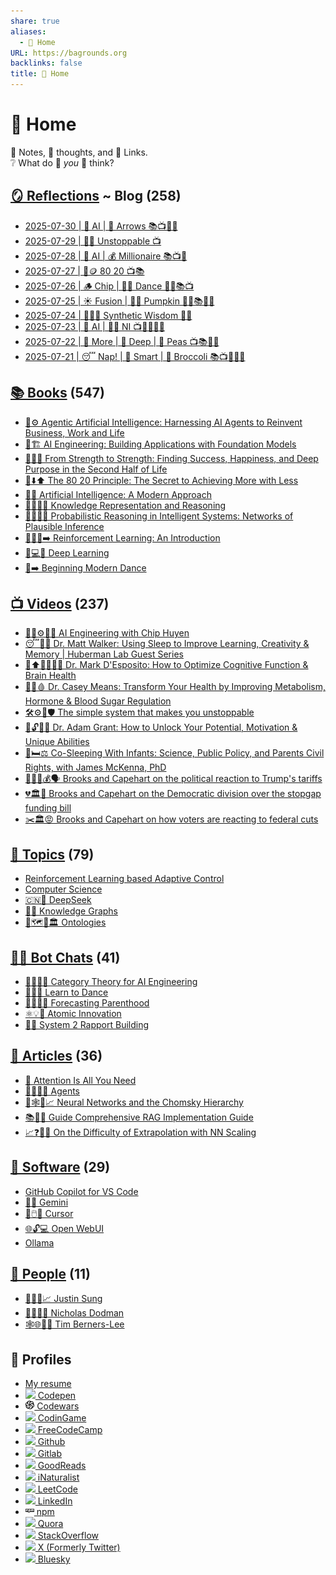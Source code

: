 ```yaml
---
share: true
aliases:
  - 🏡 Home
URL: https://bagrounds.org
backlinks: false
title: 🏡 Home
---
```

# 🏡 Home  
📑 Notes, 💭 thoughts, and 🔗 Links.  
❔ What do 🫵 _you_ 🤔 think?  
  
## [🪞 Reflections](./reflections/index.md) ~ Blog (258)  
- [2025-07-30 | 🤖 AI | 🏹 Arrows 📚📺🤖💬](./reflections/2025-07-30.md)  
- [2025-07-29 | 🚫🛑 Unstoppable 📺](./reflections/2025-07-29.md)  
- [2025-07-28 | 🤖 AI | 💰 Millionaire 📚📺📄](./reflections/2025-07-28.md)  
- [2025-07-27 | 🤏🪙 80 20 📺📚](./reflections/2025-07-27.md)  
- [2025-07-26 | 🪵 Chip | 💃🏼 Dance 🤖💬📚📺](./reflections/2025-07-26.md)  
- [2025-07-25 | ☀️ Fusion | 🍑🎃 Pumpkin 🤖💬📚👶🏼](./reflections/2025-07-25.md)  
- [2025-07-24 | 🤖🧙‍♂️ Synthetic Wisdom 🤖💬](./reflections/2025-07-24.md)  
- [2025-07-23 | 🤖 AI | 👶🏼 NI 📺📄🥇👶🏼](./reflections/2025-07-23.md)  
- [2025-07-22 | 🚀 More | 🤿 Deep | 🫛 Peas 📺📚👶🏼](./reflections/2025-07-22.md)  
- [2025-07-21 | 😴 Nap! | 🧠 Smart | 🥦 Broccoli 📚📺📰👶🏼](./reflections/2025-07-21.md)  
  
  
## [📚 Books](./books/index.md) (547)  
- [🤖⚙️ Agentic Artificial Intelligence: Harnessing AI Agents to Reinvent Business, Work and Life](./books/agentic-artificial-intelligence-harnessing-ai-agents-to-reinvent-business-work-and-life.md)  
- [🤖🏗️ AI Engineering: Building Applications with Foundation Models](./books/ai-engineering-building-applications-with-foundation-models.md)  
- [💪😊🎯 From Strength to Strength: Finding Success, Happiness, and Deep Purpose in the Second Half of Life](./books/from-strength-to-strength-finding-success-happiness-and-deep-purpose-in-the-second-half-of-life.md)  
- [💯⬇️⬆️ The 80 20 Principle: The Secret to Achieving More with Less](./books/the-80-20-principle-the-secret-to-achieving-more-with-less.md)  
- [🤖🧠 Artificial Intelligence: A Modern Approach](./books/artificial-intelligence-a-modern-approach.md)  
- [🧠🔗🤔💡 Knowledge Representation and Reasoning](./books/knowledge-representation-and-reasoning.md)  
- [🎲🧮🧠🤖 Probabilistic Reasoning in Intelligent Systems: Networks of Plausible Inference](./books/probabilistic-reasoning-in-intelligent-systems.md)  
- [🤖➕🧠➡️ Reinforcement Learning: An Introduction](./books/reinforcement-learning-an-introduction.md)  
- [🧠💻🤖 Deep Learning](./books/deep-learning.md)  
- [💃➡️ Beginning Modern Dance](./books/beginning-modern-dance.md)  
  
  
## [📺 Videos](./videos/index.md) (237)  
- [🤖🧠⚙️👩‍💻 AI Engineering with Chip Huyen](./videos/ai-engineering-with-chip-huyen.md)  
- [😴🧠💡 Dr. Matt Walker: Using Sleep to Improve Learning, Creativity & Memory | Huberman Lab Guest Series](./videos/dr-matt-walker-using-sleep-to-improve-learning-creativity-and-memory-huberman-lab-guest-series.md)  
- [🧠⬆️🧑‍⚕️💪💡 Dr. Mark D'Esposito: How to Optimize Cognitive Function & Brain Health](./videos/dr-mark-desposito-how-to-optimize-cognitive-function-and-brain-health.md)  
- [🍎🔄🩸 Dr. Casey Means: Transform Your Health by Improving Metabolism, Hormone & Blood Sugar Regulation](./videos/dr-casey-means-transform-your-health-by-improving-metabolism-hormone-and-blood-sugar-regulation.md)  
- [🛠️⚙️🚀🛡️ The simple system that makes you unstoppable](./videos/the-simple-system-that-makes-you-unstoppable.md)  
- [🔑🔓🚀🌟 Dr. Adam Grant: How to Unlock Your Potential, Motivation & Unique Abilities](./videos/dr-adam-grant-how-to-unlock-your-potential-motivation-and-unique-abilities.md)  
- [👶🛏️⚖️ Co-Sleeping With Infants: Science, Public Policy, and Parents Civil Rights, with James McKenna, PhD](./videos/co-sleeping-with-infants-science-public-policy-and-parents-civil-rights-with-james-mckenna-phd.md)  
- [👨‍💼🛑💰🗣️ Brooks and Capehart on the political reaction to Trump's tariffs](./videos/brooks-and-capehart-on-the-political-reaction-to-trumps-tariffs.md)  
- [💔🏛️💸 Brooks and Capehart on the Democratic division over the stopgap funding bill](./videos/brooks-and-capehart-on-the-democratic-division-over-the-stopgap-funding-bill.md)  
- [✂️🏛️😡 Brooks and Capehart on how voters are reacting to federal cuts](./videos/brooks-and-capehart-on-how-voters-are-reacting-to-federal-cuts.md)  
  
  
## [🌌 Topics](./topics/index.md) (79)  
- [Reinforcement Learning based Adaptive Control](./topics/reinforcement-learning-based-adaptive-control.md)  
- [Computer Science](./topics/computer-science.md)  
- [🇨🇳🤖 DeepSeek](./topics/deepseek.md)  
- [🧠🌐 Knowledge Graphs](./topics/knowledge-graphs.md)  
- [🌳🗺️🔗🏛️ Ontologies](./topics/ontologies.md)  
  
  
## [🤖💬 Bot Chats](./bot-chats/index.md) (41)  
- [📐🔗🤖🧠 Category Theory for AI Engineering](./bot-chats/category-theory-for-ai-engineering.md)  
- [💃🕺🎶 Learn to Dance](./bot-chats/learn-to-dance.md)  
- [🤰⏰👶🔮 Forecasting Parenthood](./bot-chats/forecasting-parenthood.md)  
- [⚛️💡🚀 Atomic Innovation](./bot-chats/atomic-innovation.md)  
- [🧠🤝 System 2 Rapport Building](./bot-chats/system-2-rapport-building.md)  
  
  
## [📄  Articles](./articles/index.md) (36)  
- [👀 Attention Is All You Need](./articles/attention-is-all-you-need.md)  
- [🕵️‍♀️💼👥 Agents](./articles/agents.md)  
- [🧠🕸️📜📈 Neural Networks and the Chomsky Hierarchy](./articles/neural-networks-and-the-chomsky-hierarchy.md)  
- [📚🧩🤖 Guide Comprehensive RAG Implementation Guide](./articles/comprehensive-rag-implementation-guide.md)  
- [📈❓📏🤖 On the Difficulty of Extrapolation with NN Scaling](./articles/on-the-difficulty-of-extrapolation-with-nn-scaling.md)  
  
  
## [💾 Software](./software/index.md) (29)  
- [GitHub Copilot for VS Code](./software/github-copilot-for-vs-code.md)  
- [🤖♊ Gemini](./software/gemini.md)  
- [🤖🖱️📍 Cursor](./software/cursor.md)  
- [🌐🔓💻 Open WebUI](./software/open-webui.md)  
- [Ollama](./software/ollama.md)  
  
  
## [👥 People](./people/index.md) (11)  
- [🧠👨‍🎓📈 Justin Sung](./people/justin-sung.md)  
- [🐕‍🦺🧠🐾 Nicholas Dodman](./people/nicholas-dodman.md)  
- [🕸️🌐👨‍💻 Tim Berners-Lee](./people/tim-berners-lee.md)  
  
  
## 🔗 Profiles  
- [My resume](./topics/my-resume.md)  
- <a href="http://codepen.io/bagrounds"><img style="height:1em; margin:0;" src="https://simpleicons.org/icons/codepen.svg"/> Codepen</a>  
- <a href="http://www.codewars.com/users/bagrounds"><img style="height:1em; margin:0;" src="https://raw.githubusercontent.com/bagrounds/icons/master/codewars.svg"/> Codewars</a>  
- <a href="https://www.codingame.com/profile/0d172b10ecb72b81c2bb2646e8be9d8a8930706"><img style="height:1em; margin:0;" src="https://simpleicons.org/icons/codingame.svg"/> CodinGame</a>  
- <a href="http://freecodecamp.com/bagrounds"><img style="height:1em; margin:0;" src="https://simpleicons.org/icons/freecodecamp.svg"/> FreeCodeCamp</a>  
- <a href="https://github.com/bagrounds"><img style="height:1em; margin:0;" src="https://simpleicons.org/icons/github.svg"/> Github</a>  
- <a href="http://gitlab.com/bagrounds"><img style="height:1em; margin:0;" src="https://simpleicons.org/icons/gitlab.svg"/> Gitlab</a>  
- <a href="http://goodreads.com/bagrounds"><img style="height:1em; margin:0;" src="https://simpleicons.org/icons/goodreads.svg"/> GoodReads</a>  
- <a href="https://www.inaturalist.org/people/8822063"><img style="height:1em; margin:0;" src="https://static.inaturalist.org/wiki_page_attachments/3154-original.png"/> iNaturalist</a>  
- <a href="https://leetcode.com/u/bagrounds"><img style="height:1em; margin:0;" src="https://simpleicons.org/icons/leetcode.svg"/> LeetCode</a>  
- <a href="https://linkedin.com/in/bagrounds"><img style="height:1em; margin:0;" src="https://simpleicons.org/icons/linkedin.svg"/> LinkedIn</a>  
- <a href="http://www.npmjs.com/~bagrounds"><img style="height:1em; margin:0;" src="https://raw.githubusercontent.com/bagrounds/icons/master/npm.svg"/> npm</a>  
- <a href="https://www.quora.com/profile/Bryan-Grounds"><img style="height:1em; margin:0;" src="https://simpleicons.org/icons/quora.svg"/> Quora</a>  
- <a href="http://stackoverflow.com/users/2081363/bagrounds"><img style="height:1em; margin:0;" src="https://simpleicons.org/icons/stackoverflow.svg"/> StackOverflow</a>  
- <a href="https://twitter.com/bagrounds"><img style="height:1em; margin:0;" src="https://simpleicons.org/icons/x.svg"/> X (Formerly Twitter)</a>  
- <a href="https://bsky.app/profile/bagrounds.bsky.social"><img style="height:1em; margin:0;" src="https://simpleicons.org/icons/bluesky.svg"/> Bluesky</a>  
